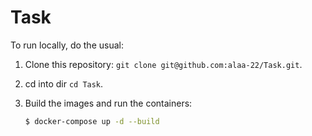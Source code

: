 # Task
To run locally, do the usual:
1. Clone this repository: `git clone git@github.com:alaa-22/Task.git`.
2. cd into dir `cd Task`.
3. Build the images and run the containers:

    ```sh
    $ docker-compose up -d --build
    ```
